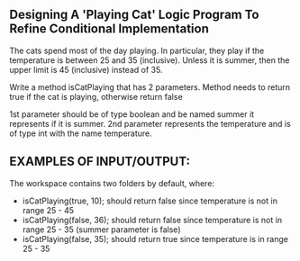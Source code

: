 ## Designing A 'Playing Cat' Logic Program To Refine Conditional Implementation

The cats spend most of the day playing. In particular, they play if the temperature is between 25 and 35 (inclusive). Unless it is summer, then the upper limit is 45 (inclusive) instead of 35.

Write a method isCatPlaying that has 2 parameters. Method needs to return true if the cat is playing, otherwise return false

1st parameter should be of type boolean and be named summer it represents if it is summer.
2nd parameter represents the temperature and is of type int with the name temperature.

## EXAMPLES OF INPUT/OUTPUT:

The workspace contains two folders by default, where:
- isCatPlaying(true, 10); should return false since temperature is not in range 25 - 45 
- isCatPlaying(false, 36); should return false since temperature is not in range 25 - 35 (summer parameter is false)
- isCatPlaying(false, 35); should return true since temperature is in range 25 - 35 



